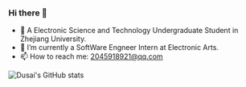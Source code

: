 ### Hi there 👋

<!--
**SecretLittleBoy/SecretLittleBoy** is a ✨ _special_ ✨ repository because its `README.md` (this file) appears on your GitHub profile.

Here are some ideas to get you started:
-->
- 🌱 A Electronic Science and Technology Undergraduate Student in Zhejiang University.
- 🔭 I’m currently a SoftWare Engneer Intern at Electronic Arts.
- 📫 How to reach me: 2045918921@qq.com

![Dusai's GitHub stats](https://github-readme-stats.vercel.app/api?username=SecretLittleBoy&show_icons=true&theme=radical)

